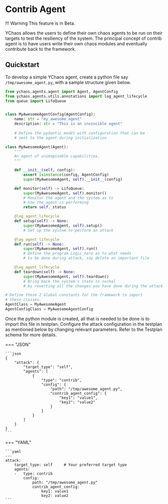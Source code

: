 # Contrib Agent

!!! Warning
    This feature is in Beta.

YChaos allows the users to define their own chaos agents to be run
on their targets to test the resiliency of the system. The principal
concept of contrib agent is to have users write their own chaos modules
and eventually contribute back to the framework.

## Quickstart

To develop a simple YChaos agent, create a python file say `/tmp/awesome_agent.py`, 
with a sample structure given below. 

```python linenums="1" hl_lines="48 49"
from ychaos.agents.agent import Agent, AgentConfig
from ychaos.agents.utils.annotations import log_agent_lifecycle
from queue import LifoQueue


class MyAwesomeAgentConfig(AgentConfig):
    name: str = "my_awesome_agent"
    description: str = "This is an invincible agent"
    
    # Define the pydantic model with configuration that can be
    # sent to the agent during initialization

class MyAwesomeAgent(Agent):
    """
    An agent of unimaginable capabilities.
    """

    def __init__(self, config):
        assert isinstance(config, AgentConfig)
        super(MyAwesomeAgent, self).__init__(config)

    def monitor(self) -> LifoQueue:
        super(MyAwesomeAgent, self).monitor()
        # Monitor the agent and the system as to
        # how the agent is performing
        return self._status

    @log_agent_lifecycle
    def setup(self) -> None:
        super(MyAwesomeAgent, self).setup()
        # Set up the system to perform an attack

    @log_agent_lifecycle
    def run(self) -> None:
        super(MyAwesomeAgent, self).run()
        # Define the program Logic here as to what needs
        # to be done during attack, say delete an important file

    @log_agent_lifecycle
    def teardown(self) -> None:
        super(MyAwesomeAgent, self).teardown()
        # Bring back the system's state to normal
        # by reverting all the changes you have done during the attack

# Define these 2 Global constants for the framework to import
# these classes.
AgentClass = MyAwesomeAgent
AgentConfigClass = MyAwesomeAgentConfig
```

Once the python module is created, all that is needed to be done is to
import this file in testplan. Configure the attack configuration in the testplan
as mentioned below by changing relevant parameters. Refer to the Testplan
schema for more details.

=== "JSON"

    ```json
    {
        "attack": {
            "target_type": "self",
            "agents": [
                {
                    "type": "contrib",
                    "config": {
                        "path": "/tmp/awesome_agent.py",
                        "contrib_agent_config": {
                            "key1": "value1",
                            "key2": "value2"
                        }
                    }
                }
            ]
        }
    }
    ```
    
=== "YAML"

    ```yaml
    ---
    attack:
        target_type: self     # Your preferred target type
        agents:
        -   type: contrib
            config:
                path: "/tmp/awesome_agent.py"
                contrib_agent_config:
                    key1: value1
                    key2: value2
    ```
